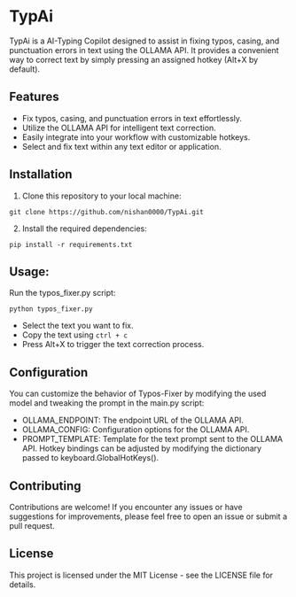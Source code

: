 # TypAi

TypAi is a AI-Typing Copilot designed to assist in fixing typos, casing, and punctuation errors in text using the OLLAMA API. It provides a convenient way to correct text by simply pressing an assigned hotkey (Alt+X by default).

## Features

- Fix typos, casing, and punctuation errors in text effortlessly.
- Utilize the OLLAMA API for intelligent text correction.
- Easily integrate into your workflow with customizable hotkeys.
- Select and fix text within any text editor or application.

## Installation
1. Clone this repository to your local machine:
```
git clone https://github.com/nishan0000/TypAi.git
```
2. Install the required dependencies:
```
pip install -r requirements.txt
```

## Usage:
Run the typos_fixer.py script:
```
python typos_fixer.py
```
- Select the text you want to fix.
- Copy the text using ```ctrl + c```
- Press Alt+X to trigger the text correction process.

## Configuration
You can customize the behavior of Typos-Fixer by modifying the used model and tweaking the prompt in the main.py script:

- OLLAMA_ENDPOINT: The endpoint URL of the OLLAMA API.
- OLLAMA_CONFIG: Configuration options for the OLLAMA API.
- PROMPT_TEMPLATE: Template for the text prompt sent to the OLLAMA API.
Hotkey bindings can be adjusted by modifying the dictionary passed to keyboard.GlobalHotKeys().

## Contributing
Contributions are welcome! If you encounter any issues or have suggestions for improvements, please feel free to open an issue or submit a pull request.

## License
This project is licensed under the MIT License - see the LICENSE file for details.
